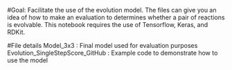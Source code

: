 #Goal: Facilitate the use of the evolution model.
The files can give you an idea of how to make an evaluation to determines whether a pair of reactions is evolvable. This notebook requires the use of Tensorflow, Keras, and RDKit.

#File details
Model_3x3 : Final model used for evaluation purposes
Evolution_SingleStepScore_GitHub : Example code to demonstrate how to use the model

